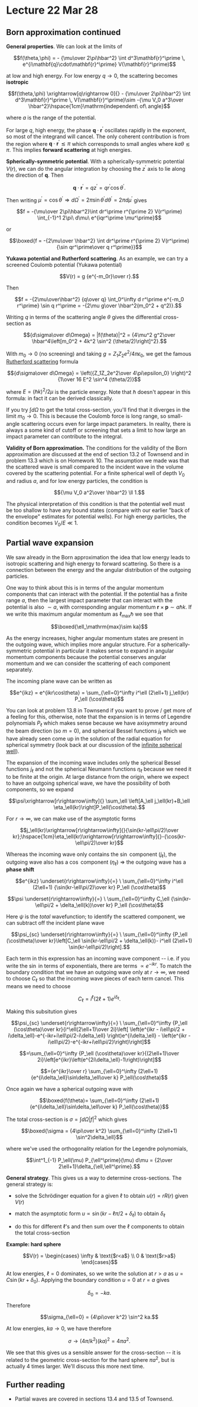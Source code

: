 # Lecture 22 Mar 28

## Born approximation continued

**General properties**. We can look at the limits of 

$$f(\theta,\phi) =  - {\mu\over 2\pi\hbar^2} \int d^3\mathbf{r}^\prime \, e^{i\mathbf{q}\cdot\mathbf{r}^\prime} V(\mathbf{r}^\prime)$$

at low and high energy. For low energy $q\rightarrow 0$, the scattering becomes **isotropic**

$$f(\theta,\phi) \xrightarrow[q\rightarrow 0]{}  - {\mu\over 2\pi\hbar^2} \int d^3\mathbf{r}^\prime \, V(\mathbf{r}^\prime)\sim -{\mu V_0 a^3\over \hbar^2}\hspace{1cm}\mathrm{independent\ of\ angle}$$

where $a$ is the range of the potential.

For large $q$, high energy, the phase $\mathbf{q}\cdot\mathbf{r}^\prime$ oscillates rapidly in the exponent, so most of the integrand will cancel. The only coherent contribution is from the region where $\mathbf{q}\cdot\mathbf{r}^\prime\lesssim \pi$ which corresponds to small angles where $k a\theta\lesssim \pi$. This implies **forward scattering** at high energies.

**Spherically-symmetric potential**. With a spherically-symmetric potential $V(r)$, we can do the angular integration by choosing the $z^\prime$ axis to lie along the direction of $\mathbf{q}$. Then

$$\mathbf{q}\cdot\mathbf{r}^\prime = qz^\prime = qr^\prime\cos\theta^\prime.$$

Then writing $\mu^\prime = \cos\theta^\prime\Rightarrow d\Omega^\prime = 2\pi \sin\theta^\prime d\theta^\prime = 2\pi d\mu^\prime$ gives

$$f = -{\mu\over 2\pi\hbar^2}\int dr^\prime r^{\prime 2} V(r^\prime) \int_{-1}^1 2\pi\ d\mu\ e^{iqr^\prime \mu^\prime}$$

or

$$\boxed{f = -{2\mu\over \hbar^2} \int dr^\prime r^{\prime 2} V(r^\prime) {\sin qr^\prime\over q r^\prime}}$$


**Yukawa potential and Rutherford scattering**. As an example, we can try a screened Coulomb potential (Yukawa potential)

$$V(r) = g {e^{-m_0r}\over r}.$$

Then 

$$f = -{2\mu\over\hbar^2} {q\over q} \int_0^\infty d r^\prime e^{-m_0 r^\prime} \sin q r^\prime = -{2\mu g\over \hbar^2(m_0^2 + q^2)}.$$

Writing $q$ in terms of the scattering angle $\theta$ gives the differential cross-section as 

$${d\sigma\over d\Omega} = |f(\theta)|^2 = {4\mu^2 g^2\over \hbar^4\left[m_0^2 + 4k^2 \sin^2 (\theta/2)\right]^2}.$$

With $m_0\rightarrow 0$ (no screening) and taking $g = Z_1Z_2 e^2/4\pi \epsilon_0$, we get the famous [Rutherford scattering](https://en.wikipedia.org/wiki/Rutherford_scattering) formula

$${d\sigma\over d\Omega} = \left({Z_1Z_2e^2\over 4\pi\epsilon_0} \right)^2 {1\over 16 E^2 \sin^4 (\theta/2)}$$

where $E=(\hbar k)^2/2\mu$ is the particle energy. Note that $\hbar$ doesn't appear in this formula: in fact it can be derived classically. 

If you try $\int d\Omega$ to get the total cross-section, you'll find that it diverges in the limit $m_0\rightarrow 0$. This is because the Coulomb force is long range, so small-angle scattering occurs even for large impact parameters. In reality, there is always a some kind of cutoff or screening that sets a limit to how large an impact parameter can contribute to the integral.

**Validity of Born approximation.** The conditions for the validity of the Born approximation are discussed at the end of section 13.2 of Townsend and in problem 13.3 which is on Homework 10. The assumption we made was that the scattered wave is small compared to the incident wave in the volume covered by the scattering potential. For a finite spherical well of depth $V_0$ and radius $a$, and for low energy particles, the condition is 

$${\mu V_0 a^2\over \hbar^2} \ll 1.$$ 

The physical interpretation of this condition is that the potential well must be too shallow to have any bound states (compare with our earlier "back of the envelope" estimates for potential wells). For high energy particles, the condition becomes $V_0/E\ll 1$. 

## Partial wave expansion

We saw already in the Born approximation the idea that low energy leads to isotropic scattering and high energy to forward scattering. So there is a connection between the energy and the angular distribution of the outgoing particles. 

One way to think about this is in terms of the angular momentum components that can interact with the potential. If the potential has a finite range $a$, then the largest impact parameter that can interact with the potential is also $\sim a$, with corresponding angular momentum $\mathbf{r}\times\mathbf{p}\sim a \hbar k$. If we write this maximum angular momentum as $\ell_\mathrm{max}\hbar$ we see that 

$$\boxed{\ell_\mathrm{max}\sim ka}$$

As the energy increases, higher angular momentum states are present in the outgoing wave, which implies more angular structure. For a spherically-symmetric potential in particular it makes sense to expand in angular momentum components because the potential conserves angular momentum and we can consider the scattering of each component separately.

The incoming plane wave can be written as 

$$e^{ikz} = e^{ikr\cos\theta} = \sum_{\ell=0}^\infty i^\ell (2\ell+1) j_\ell(kr) P_\ell (\cos\theta)$$

You can look at problem 13.8 in Townsend if you want to prove / get more of a feeling for this, otherwise, note that the expansion is in terms of Legendre polynomials $P_\ell$ which makes sense because we have axisymmetry around the beam direction (so $m=0$), and spherical Bessel functions $j_\ell$ which we have already seen come up in the solution of the radial equation for spherical symmetry (look back at our discussion of the [infinite spherical well](https://andrewcumming.github.io/phys457/lecture13.html#infinite-spherical-well)).

The expansion of the incoming wave includes only the spherical Bessel functions $j_\ell$ and not the spherical Neumann functions $\eta_\ell$ because we need it to be finite at the origin. At large distance from the origin, where we expect to have an outgoing spherical wave, we have the possibility of both components, so we expand

$$\psi\xrightarrow[r\rightarrow\infty]{} \sum_\ell \left[A_\ell j_\ell(kr)+B_\ell \eta_\ell(kr)\right]P_\ell(\cos\theta).$$

For $r\rightarrow\infty$, we can make use of the asymptotic forms

$$j_\ell(kr)\xrightarrow[r\rightarrow\infty]{}{\sin(kr-\ell\pi/2)\over kr};\hspace{1cm}\eta_\ell(kr)\xrightarrow[r\rightarrow\infty]{}-{\cos(kr-\ell\pi/2)\over kr}$$

Whereas the incoming wave only contains the $\sin$ component ($j_\ell$), the outgoing wave also has a $\cos$ component ($\eta_\ell$) $\Rightarrow$ the outgoing wave has a **phase shift** 

$$e^{ikz} \underset{r\rightarrow\infty}{=} \ \sum_{\ell=0}^\infty i^\ell (2\ell+1) {\sin(kr-\ell\pi/2)\over kr} P_\ell (\cos\theta)$$

$$\psi \underset{r\rightarrow\infty}{=} \ \sum_{\ell=0}^\infty C_\ell {\sin(kr-\ell\pi/2 + \delta_\ell(k))\over kr} P_\ell (\cos\theta)$$

Here $\psi$ is the *total* wavefunction; to identify the scattered component, we can subtract off the incident plane wave

$$\psi_{sc} \underset{r\rightarrow\infty}{=} \ \sum_{\ell=0}^\infty {P_\ell (\cos\theta)\over kr}\left[C_\ell \sin(kr-\ell\pi/2 + \delta_\ell(k))- i^\ell (2\ell+1) \sin(kr-\ell\pi/2)\right].$$

Each term in this expression has an incoming wave component -- i.e. if you write the $\sin$ in terms of exponentials, there are terms $\propto e^{-ikr}$. To match the boundary condition that we have an outgoing wave only at $r\rightarrow\infty$, we need to choose $C_\ell$ so that the incoming wave pieces of each term cancel. This means we need to choose

$$C_\ell = i^\ell (2\ell+1)  e^{i\delta_\ell}.$$

Making this subsitution gives 

$$\psi_{sc} \underset{r\rightarrow\infty}{=} \ \sum_{\ell=0}^\infty {P_\ell (\cos\theta)\over kr}{i^\ell(2\ell+1)\over 2i}\left[
\left(e^{ikr - i\ell\pi/2 + i\delta_\ell}-e^{-ikr+i\ell\pi/2-i\delta_\ell}   \right)e^{i\delta_\ell} - \left(e^{ikr - i\ell\pi/2}-e^{-ikr+i\ell\pi/2}\right)\right]$$

$$=\sum_{\ell=0}^\infty {P_\ell (\cos\theta)\over kr}{(2\ell+1)\over 2i}\left[e^{ikr}\left(e^{2i\delta_\ell}-1\right)\right]$$

$$={e^{ikr}\over r} \sum_{\ell=0}^\infty (2\ell+1) {e^{i\delta_\ell}\sin\delta_\ell\over k} P_\ell(\cos\theta)$$

Once again we have a spherical outgoing wave with 

$$\boxed{f(\theta)= \sum_{\ell=0}^\infty (2\ell+1) {e^{i\delta_\ell}\sin\delta_\ell\over k} P_\ell(\cos\theta)}$$

The total cross-section is $\sigma=\int d\Omega |f|^2$ which gives

$$\boxed{\sigma = {4\pi\over k^2} \sum_{\ell=0}^\infty (2\ell+1) \sin^2\delta_\ell}$$

where we've used the orthogonality relation for the Legendre polynomials,

$$\int^1_{-1} P_\ell(\mu) P_{\ell^\prime}(\mu) d\mu = {2\over 2\ell+1}\delta_{\ell,\ell^\prime}.$$

**General strategy**. This gives us a way to determine cross-sections. The general strategy is:

+ solve the Schrödinger equation for a given $\ell$ to obtain $u(r) = rR(r)$ given $V(r)$

+ match the asymptotic form $u\propto \sin(kr -\ell \pi /2 + \delta_\ell)$ to obtain $\delta_\ell$

+ do this for different $\ell$'s and then sum over the $\ell$ components to obtain the total cross-section

**Example: hard sphere** 

$$V(r) = \begin{cases} \infty & \text{$r<a$} \\
0 & \text{$r>a$}
\end{cases}$$

At low energies, $\ell=0$ dominates, so we write the solution at $r>a$ as  $u=C\sin(kr+\delta_0)$. Applying the boundary condition $u=0$ at $r=a$ gives 

$$\delta_0 = -ka.$$

Therefore 

$$\sigma_{\ell=0} = {4\pi\over k^2} \sin^2 ka.$$

At low energies, $ka\rightarrow 0$, we have therefore

$$\sigma\rightarrow (4\pi/k^2) (ka)^2=4\pi a^2.$$

We see that this gives us a sensible answer for the cross-section -- it is related to the geometric cross-section for the hard sphere $\pi a^2$, but is actually 4 times larger. We'll discuss this more next time.


## Further reading

- Partial waves are covered in sections 13.4 and 13.5 of Townsend.
